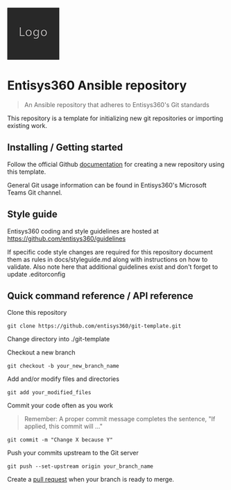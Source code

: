 ![Logo of the project](/docs/images/logo.sample.png)

# Entisys360 Ansible repository
> An Ansible repository that adheres to Entisys360's Git standards

This repository is a template for initializing new git repositories or importing existing work.


## Installing / Getting started

Follow the official Github 
[documentation](https://help.github.com/en/github/creating-cloning-and-archiving-repositories/creating-a-repository-from-a-template)
for creating a new repository using this template.

General Git usage information can be found in Entisys360's Microsoft Teams Git channel.


## Style guide

Entisys360 coding and style guidelines are hosted at 
https://github.com/entisys360/guidelines

If specific code style changes are required for this repository document them as rules in docs/styleguide.md along with instructions on how to validate. Also note here that additional guidelines exist and don't forget to update .editorconfig 


## Quick command reference / API reference

Clone this repository
```shell
git clone https://github.com/entisys360/git-template.git
```

Change directory into ./git-template

Checkout a new branch
```shell
git checkout -b your_new_branch_name
```

Add and/or modify files and directories
```shell
git add your_modified_files
```

Commit your code often as you work
> Remember: A proper commit message completes the sentence, "If applied, this commit will ..."

```shell
git commit -m "Change X because Y"
```

Push your commits upstream to the Git server
```shell
git push --set-upstream origin your_branch_name
```

Create a 
[pull request](https://help.github.com/en/github/collaborating-with-issues-and-pull-requests/creating-a-pull-request)
when your branch is ready to merge.

